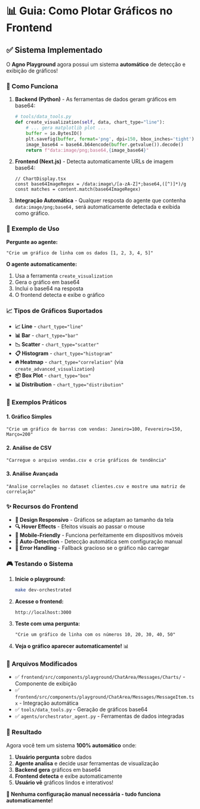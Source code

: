 # 📊 Guia: Como Plotar Gráficos no Frontend

## ✅ Sistema Implementado

O **Agno Playground** agora possui um sistema **automático** de detecção e exibição de gráficos! 

### 🔧 Como Funciona

1. **Backend (Python)** - As ferramentas de dados geram gráficos em base64:
   ```python
   # tools/data_tools.py
   def create_visualization(self, data, chart_type="line"):
       # ... gera matplotlib plot ...
       buffer = io.BytesIO()
       plt.savefig(buffer, format='png', dpi=150, bbox_inches='tight')
       image_base64 = base64.b64encode(buffer.getvalue()).decode()
       return f"data:image/png;base64,{image_base64}"
   ```

2. **Frontend (Next.js)** - Detecta automaticamente URLs de imagem base64:
   ```tsx
   // ChartDisplay.tsx
   const base64ImageRegex = /data:image\/[a-zA-Z]*;base64,([^)]*)/g
   const matches = content.match(base64ImageRegex)
   ```

3. **Integração Automática** - Qualquer resposta do agente que contenha `data:image/png;base64,` será automaticamente detectada e exibida como gráfico.

### 🎯 Exemplo de Uso

**Pergunte ao agente:**
```
"Crie um gráfico de linha com os dados [1, 2, 3, 4, 5]"
```

**O agente automaticamente:**
1. Usa a ferramenta `create_visualization` 
2. Gera o gráfico em base64
3. Inclui o base64 na resposta
4. O frontend detecta e exibe o gráfico

### 📈 Tipos de Gráficos Suportados

- **📈 Line** - `chart_type="line"` 
- **📊 Bar** - `chart_type="bar"`
- **📉 Scatter** - `chart_type="scatter"`
- **📋 Histogram** - `chart_type="histogram"`
- **🔥 Heatmap** - `chart_type="correlation"` (via `create_advanced_visualization`)
- **📦 Box Plot** - `chart_type="box"`
- **📊 Distribution** - `chart_type="distribution"`

### 🚀 Exemplos Práticos

#### 1. Gráfico Simples
```
"Crie um gráfico de barras com vendas: Janeiro=100, Fevereiro=150, Março=200"
```

#### 2. Análise de CSV
```
"Carregue o arquivo vendas.csv e crie gráficos de tendência"
```

#### 3. Análise Avançada
```
"Analise correlações no dataset clientes.csv e mostre uma matriz de correlação"
```

### ✨ Recursos do Frontend

- **🎨 Design Responsivo** - Gráficos se adaptam ao tamanho da tela
- **🔍 Hover Effects** - Efeitos visuais ao passar o mouse
- **📱 Mobile-Friendly** - Funciona perfeitamente em dispositivos móveis
- **🎯 Auto-Detection** - Detecção automática sem configuração manual
- **🔄 Error Handling** - Fallback gracioso se o gráfico não carregar

### 🎮 Testando o Sistema

1. **Inicie o playground:**
   ```bash
   make dev-orchestrated
   ```

2. **Acesse o frontend:**
   ```
   http://localhost:3000
   ```

3. **Teste com uma pergunta:**
   ```
   "Crie um gráfico de linha com os números 10, 20, 30, 40, 50"
   ```

4. **Veja o gráfico aparecer automaticamente!** 📊

### 🔧 Arquivos Modificados

- ✅ `frontend/src/components/playground/ChatArea/Messages/Charts/` - Componente de exibição
- ✅ `frontend/src/components/playground/ChatArea/Messages/MessageItem.tsx` - Integração automática
- ✅ `tools/data_tools.py` - Geração de gráficos base64
- ✅ `agents/orchestrator_agent.py` - Ferramentas de dados integradas

### 🎉 Resultado

Agora você tem um sistema **100% automático** onde:

1. **Usuário pergunta** sobre dados
2. **Agente analisa** e decide usar ferramentas de visualização  
3. **Backend gera** gráficos em base64
4. **Frontend detecta** e exibe automaticamente
5. **Usuário vê** gráficos lindos e interativos! 

**🎯 Nenhuma configuração manual necessária - tudo funciona automaticamente!**
